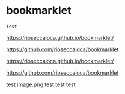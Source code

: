# bookmarklet

```
test
```

https://rioseccaloca.github.io/bookmarklet/

https://github.com/rioseccaloca/bookmarklet

https://rioseccaloca.github.io/bookmarklet/

https://github.com/rioseccaloca/bookmarklet

test
image.png
test
test
test

<pre>
<script>
alert(1)
</script>
</pre>
